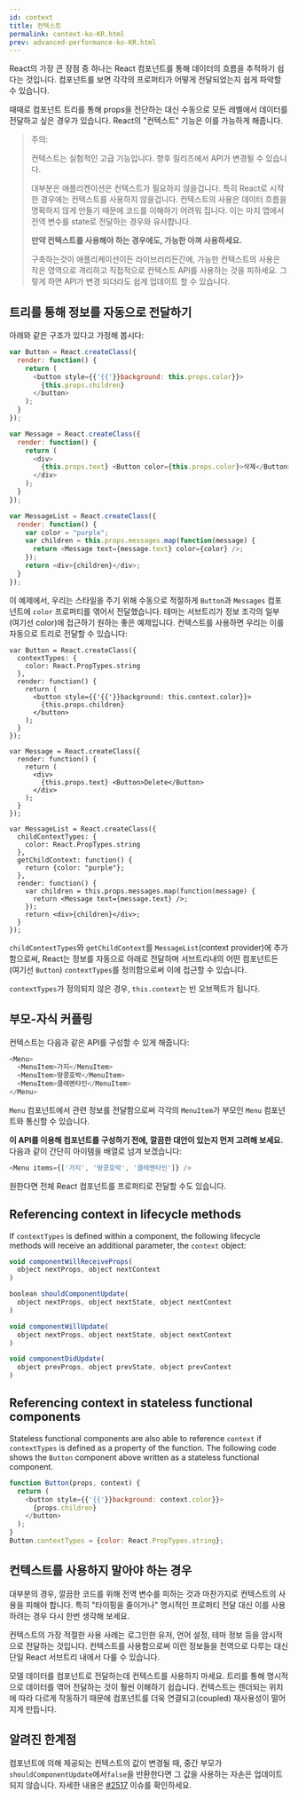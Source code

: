 ```yaml
---
id: context
title: 컨텍스트
permalink: context-ko-KR.html
prev: advanced-performance-ko-KR.html
---
```


React의 가장 큰 장점 중 하나는 React 컴포넌트를 통해 데이터의 흐름을 추적하기 쉽다는 것입니다. 컴포넌트를 보면 각각의 프로퍼티가 어떻게 전달되었는지 쉽게 파악할 수 있습니다. 

때때로 컴포넌트 트리를 통해 props을 전단하는 대신 수동으로 모든 레벨에서 데이터를 전달하고 싶은 경우가 있습니다. React의 "컨텍스트" 기능은 이를 가능하게 해줍니다.


> 주의:
>
> 컨텍스트는 실험적인 고급 기능입니다. 향후 릴리즈에서 API가 변경될 수 있습니다.
>
> 대부분은 애플리켄이션은 컨텍스트가 필요하지 않을겁니다. 특히 React로 시작한 경우에는 컨텍스트를 사용하지 않을겁니다. 컨텍스트의 사용은 데이터 흐름을 명확하지 않게 만들기 때문에 코드를 이해하기 어려워 집니다. 이는 마치 앱에서 전역 변수를 state로 전달하는 경우와 유사합니다.
>
> **만약 컨텍스트를 사용해야 하는 경우에도, 가능한 아껴 사용하세요.**
>
> 구축하는것이 애플리케이션이든 라이브러리든간에, 가능한 컨텍스트의 사용은 작은 영역으로 격리하고 직접적으로 컨텍스트 API를 사용하는 것을 피하세요. 그렇게 하면 API가 변경 되더라도 쉽게 업데이트 할 수 있습니다. 

## 트리를 통해 정보를 자동으로 전달하기

아래와 같은 구조가 있다고 가정해 봅시다:

```javascript
var Button = React.createClass({
  render: function() {
    return (
      <button style={{'{{'}}background: this.props.color}}>
        {this.props.children}
      </button>
    );
  }
});

var Message = React.createClass({
  render: function() {
    return (
      <div>
        {this.props.text} <Button color={this.props.color}>삭제</Button>
      </div>
    );
  }
});

var MessageList = React.createClass({
  render: function() {
    var color = "purple";
    var children = this.props.messages.map(function(message) {
      return <Message text={message.text} color={color} />;
    });
    return <div>{children}</div>;
  }
});
```

이 예제에서, 우리는 스타일을 주기 위해 수동으로 적절하게 `Button`과 `Messages` 컴포넌트에 `color` 프로퍼티를 엮어서 전달했습니다. 테마는 서브트리가 정보 조각의 일부(여기선 color)에 접근하기 원하는 좋은 예제입니다. 컨텍스트를 사용하면 우리는 이를 자동으로 트리로 전달할 수 있습니다:

```javascript{2-4,7,18,25-30,33}
var Button = React.createClass({
  contextTypes: {
    color: React.PropTypes.string
  },
  render: function() {
    return (
      <button style={{'{{'}}background: this.context.color}}>
        {this.props.children}
      </button>
    );
  }
});

var Message = React.createClass({
  render: function() {
    return (
      <div>
        {this.props.text} <Button>Delete</Button>
      </div>
    );
  }
});

var MessageList = React.createClass({
  childContextTypes: {
    color: React.PropTypes.string
  },
  getChildContext: function() {
    return {color: "purple"};
  },
  render: function() {
    var children = this.props.messages.map(function(message) {
      return <Message text={message.text} />;
    });
    return <div>{children}</div>;
  }
});
```

`childContextTypes`와 `getChildContext`를 `MessageList`(context provider)에 추가함으로써, React는 정보를 자동으로 아래로 전달하며 서브트리내의 어떤 컴포넌트든 (여기선 `Button`) `contextTypes`를 정의함으로써 이에 접근할 수 있습니다.

`contextTypes`가 정의되지 않은 경우, `this.context`는 빈 오브젝트가 됩니다.

## 부모-자식 커플링

컨텍스트는 다음과 같은 API를 구성할 수 있게 해줍니다:

```javascript
<Menu>
  <MenuItem>가지</MenuItem>
  <MenuItem>땅콩호박</MenuItem>
  <MenuItem>클레멘타인</MenuItem>
</Menu>
```

`Menu` 컴포넌트에서 관련 정보를 전달함으로써 각각의 `MenuItem`가 부모인 `Menu` 컴포넌트와 통신할 수 있습니다.

**이 API를 이용해 컴포넌트를 구성하기 전에, 깔끔한 대안이 있는지 먼저 고려해 보세요.** 다음과 같이 간단히 아이템을 배열로 넘겨 보겠습니다:

```javascript
<Menu items={['가지', '땅콩호박', '클레멘타인']} />
```

원한다면 전체 React 컴포넌트를 프로퍼티로 전달할 수도 있습니다. 

## Referencing context in lifecycle methods

If `contextTypes` is defined within a component, the following lifecycle methods will receive an additional parameter, the `context` object:

```javascript
void componentWillReceiveProps(
  object nextProps, object nextContext
)

boolean shouldComponentUpdate(
  object nextProps, object nextState, object nextContext
)

void componentWillUpdate(
  object nextProps, object nextState, object nextContext
)

void componentDidUpdate(
  object prevProps, object prevState, object prevContext
)
```

## Referencing context in stateless functional components

Stateless functional components are also able to reference `context` if `contextTypes` is defined as a property of the function. The following code shows the `Button` component above written as a stateless functional component.

```javascript
function Button(props, context) {
  return (
    <button style={{'{{'}}background: context.color}}>
      {props.children}
    </button>
  );
}
Button.contextTypes = {color: React.PropTypes.string};
```

## 컨텍스트를 사용하지 말아야 하는 경우

대부분의 경우, 깔끔한 코드를 위해 전역 변수를 피하는 것과 마찬가지로 컨텍스트의 사용을 피해야 합니다. 특히 "타이핑을 줄이거나" 명시적인 프로퍼티 전달 대신 이를 사용하려는 경우 다시 한번 생각해 보세요.

컨텍스트의 가장 적절한 사용 사례는 로그인한 유저, 언어 설정, 테마 정보 등을 암시적으로 전달하는 것입니다. 컨텍스트를 사용함으로써 이런 정보들을 전역으로 다루는 대신 단일 React 서브트리 내에서 다룰 수 있습니다. 

모델 데이터를 컴포넌트로 전달하는데 컨텍스트를 사용하지 마세요. 트리를 통해 명시적으로 데이터를 엮어 전달하는 것이 훨씬 이해하기 쉽습니다. 컨텍스트는 렌더되는 위치에 따라 다르게 작동하기 때문에 컴포넌트를 더욱 연결되고(coupled) 재사용성이 떨어지게 만듭니다. 

## 알려진 한계점

컴포넌트에 의해 제공되는 컨텍스트의 값이 변경될 때, 중간 부모가 `shouldComponentUpdate`에서`false`을 반환한다면 그 값을 사용하는 자손은 업데이트되지 않습니다. 자세한 내용은 [#2517](https://github.com/facebook/react/issues/2517) 이슈를 확인하세요.

